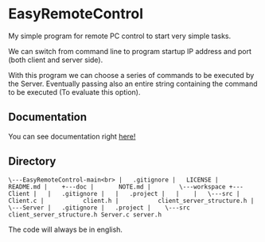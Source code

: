 # EasyRemoteControl
My simple program for remote PC control to start very simple tasks.<br>

We can switch from command line to program startup IP address and port (both client and server side).<br>

With this program we can choose a series of commands to be executed by the Server. Eventually passing also an entire string containing the command to be executed (To evaluate this option).

## Documentation

You can see documentation right [here!](https://github.com/zSavT/EasyRemoteControl/blob/main/doc/NOTE.md)

## Directory

`
\---EasyRemoteControl-main<br>
    |   .gitignore
    |   LICENSE
    |   README.md
    |   
    +---doc
    |       NOTE.md
    |       
    \---workspace
        +---Client
        |   |   .gitignore
        |   |   .project
        |   |   
        |   \---src
        |           Client.c
        |           client.h
        |           client_server_structure.h
        |           
        \---Server
            |   .gitignore
            |   .project
            |   
            \---src
                    client_server_structure.h
                    Server.c
                    server.h
`

<p>
The code will always be in english.
